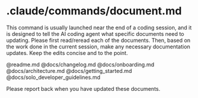 # .claude/commands/document.md

This command is usually launched near the end of a coding session, and it is designed to tell the AI coding agent what specific documents need to updating. Please first read/reread each of the documents. Then, based on the work done in the current session, make any necessary documentation updates. Keep the edits concise and to the point.

@readme.md
@docs/changelog.md
@docs/onboarding.md
@docs/architecture.md
@docs/getting_started.md
@docs/solo_developer_guidelines.md

Please report back when you have updated these documents.
